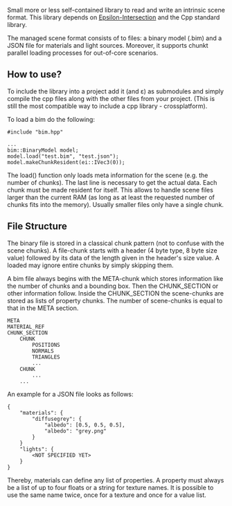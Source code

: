 Small more or less self-contained library to read and write an intrinsic scene format. This library depends on [Epsilon-Intersection](https://github.com/Jojendersie/Epsilon-Intersection) and the Cpp standard library.

The managed scene format consists of to files: a binary model (.bim) and a JSON file for materials and light sources. Moreover, it supports chunkt parallel loading processes for out-of-core scenarios.

## How to use? ##
To include the library into a project add it (and ε) as submodules and simply compile the cpp files along with the other files from your project. (This is still the most compatible way to include a cpp library - crossplatform).

To load a bim do the following:

    #include "bim.hpp"

	...
	bim::BinaryModel model;
	model.load("test.bim", "test.json");
	model.makeChunkResident(ei::IVec3(0));

The load() function only loads meta information for the scene (e.g. the number of chunks). The last line is necessary to get the actual data. Each chunk must be made resident for itself. This allows to handle scene files larger than the current RAM (as long as at least the requested number of chunks fits into the memory). Usually smaller files only have a single chunk.

## File Structure ##
The binary file is stored in a classical chunk pattern (not to confuse with the scene chunks). A file-chunk starts with a header (4 byte type, 8 byte size value) followed by its data of the length given in the header's size value. A loaded may ignore entire chunks by simply skipping them.

A bim file always begins with the META-chunk which stores information like the number of chunks and a bounding box. Then the CHUNK\_SECTION or other information follow. Inside the CHUNK\_SECTION the scene-chunks are stored as lists of property chunks. The number of scene-chunks is equal to that in the META section.

	META
	MATERIAL_REF
	CHUNK_SECTION
		CHUNK
			POSITIONS
			NORMALS
			TRIANGLES
			...
		CHUNK
			...
		...

An example for a JSON file looks as follows:

	{
		"materials": {
			"diffusegrey": {
				"albedo": [0.5, 0.5, 0.5],
				"albedo": "grey.png"
			} 
		}
		"lights": {
			<NOT SPECIFIED YET>
		}
	}

Thereby, materials can define any list of properties. A property must always be a list of up to four floats or a string for texture names. It is possible to use the same name twice, once for a texture and once for a value list.